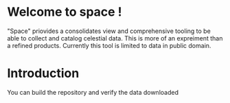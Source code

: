

# Welcome to space !
"Space" priovides a consolidates view and comprehensive tooling to be able to collect and catalog celestial data. This is more of an expreiment than a refined products. Currently this tool is limited to data in public domain.

# Introduction
You can build the repository and verify the data downloaded
